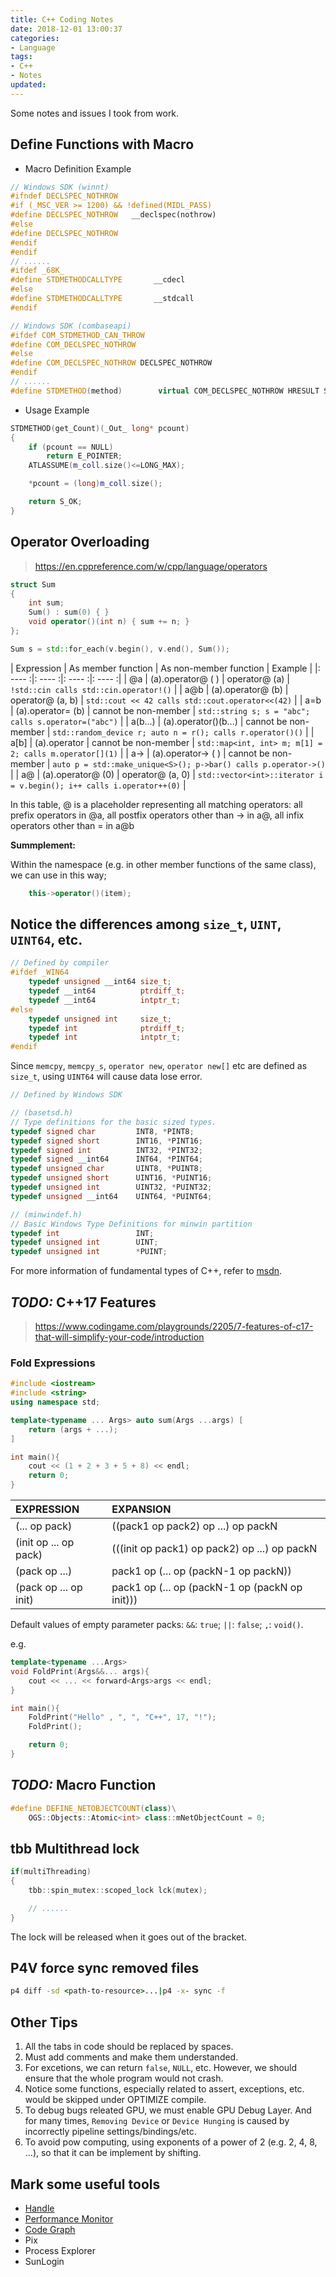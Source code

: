 ```yaml
---
title: C++ Coding Notes
date: 2018-12-01 13:00:37
categories:
- Language
tags:
- C++
- Notes
updated:
---
```

Some notes and issues I took from work.
<!-- more -->

## Define Functions with Macro

- Macro Definition Example

```cpp
// Windows SDK (winnt)
#ifndef DECLSPEC_NOTHROW
#if (_MSC_VER >= 1200) && !defined(MIDL_PASS)
#define DECLSPEC_NOTHROW   __declspec(nothrow)
#else
#define DECLSPEC_NOTHROW
#endif
#endif
// ......
#ifdef _68K_
#define STDMETHODCALLTYPE       __cdecl
#else
#define STDMETHODCALLTYPE       __stdcall
#endif

// Windows SDK (combaseapi)
#ifdef COM_STDMETHOD_CAN_THROW
#define COM_DECLSPEC_NOTHROW
#else
#define COM_DECLSPEC_NOTHROW DECLSPEC_NOTHROW
#endif
// ......
#define STDMETHOD(method)        virtual COM_DECLSPEC_NOTHROW HRESULT STDMETHODCALLTYPE method
```

- Usage Example

```cpp
STDMETHOD(get_Count)(_Out_ long* pcount)
{
    if (pcount == NULL)
        return E_POINTER;
    ATLASSUME(m_coll.size()<=LONG_MAX);

    *pcount = (long)m_coll.size();

    return S_OK;
}
```

## Operator Overloading

> https://en.cppreference.com/w/cpp/language/operators

```cpp
struct Sum
{
    int sum;
    Sum() : sum(0) { }
    void operator()(int n) { sum += n; }
};

Sum s = std::for_each(v.begin(), v.end(), Sum());
```

| Expression | As member function | As non-member function | Example |
|: ---- :|: ---- :|: ---- :|: ---- :|
| @a | (a).operator@ ( ) | operator@ (a) | `!std::cin calls std::cin.operator!()` |
| a@b | (a).operator@ (b) | operator@ (a, b) | `std::cout << 42 calls std::cout.operator<<(42)` |
| a=b | (a).operator= (b) | cannot be non-member | `std::string s; s = "abc"; calls s.operator=("abc")` |
| a(b...) | (a).operator()(b...) | cannot be non-member | `std::random_device r; auto n = r(); calls r.operator()()` |
| a[b] | (a).operator[](b) | cannot be non-member | `std::map<int, int> m; m[1] = 2; calls m.operator[](1)` |
| a-> | (a).operator-> ( ) | cannot be non-member | `auto p = std::make_unique<S>(); p->bar() calls p.operator->()` |
| a@ | (a).operator@ (0) | operator@ (a, 0) | `std::vector<int>::iterator i = v.begin(); i++ calls i.operator++(0)` |

In this table, @ is a placeholder representing all matching operators: all prefix operators in @a, all postfix operators other than -> in a@, all infix operators other than = in a@b

**Summplement:**

Within the namespace (e.g. in other member functions of the same class), we can use in this way;

```cpp
    this->operator()(item);
```

## Notice the differences among `size_t`, `UINT`, `UINT64`, etc.

```cpp
// Defined by compiler
#ifdef _WIN64
    typedef unsigned __int64 size_t;
    typedef __int64          ptrdiff_t;
    typedef __int64          intptr_t;
#else
    typedef unsigned int     size_t;
    typedef int              ptrdiff_t;
    typedef int              intptr_t;
#endif
```

Since `memcpy`, `memcpy_s`, `operator new`, `operator new[]` etc are defined as `size_t`, using `UINT64` will cause data lose error.

```cpp
// Defined by Windows SDK

// (basetsd.h)
// Type definitions for the basic sized types.
typedef signed char         INT8, *PINT8;
typedef signed short        INT16, *PINT16;
typedef signed int          INT32, *PINT32;
typedef signed __int64      INT64, *PINT64;
typedef unsigned char       UINT8, *PUINT8;
typedef unsigned short      UINT16, *PUINT16;
typedef unsigned int        UINT32, *PUINT32;
typedef unsigned __int64    UINT64, *PUINT64;

// (minwindef.h)
// Basic Windows Type Definitions for minwin partition
typedef int                 INT;
typedef unsigned int        UINT;
typedef unsigned int        *PUINT;
```

For more information of fundamental types of C++, refer to [msdn](https://msdn.microsoft.com/en-us/library/cc953fe1.aspx).

## _TODO:_ C++17 Features

> https://www.codingame.com/playgrounds/2205/7-features-of-c17-that-will-simplify-your-code/introduction

### Fold Expressions

```cpp
#include <iostream>
#include <string>
using namespace std;

template<typename ... Args> auto sum(Args ...args) [
    return (args + ...);
]

int main(){
    cout << (1 + 2 + 3 + 5 + 8) << endl;
    return 0;
}
```

| EXPRESSION | EXPANSION |
|:--------|:--------|
| (... op pack) | ((pack1 op pack2) op ...) op packN |
| (init op ... op pack) | (((init op pack1) op pack2) op ...) op packN |
| (pack op ...) | pack1 op (... op (packN-1 op packN)) |
| (pack op ... op init) | pack1 op (... op (packN-1 op (packN op init))) |

Default values of empty parameter packs: `&&`: `true`; `||`: `false`; `,`: `void()`.

e.g.

```cpp
template<typename ...Args>
void FoldPrint(Args&&... args){
    cout << ... << forward<Args>args << endl;
}

int main(){
    FoldPrint("Hello" , ", ", "C++", 17, "!");
    FoldPrint();

    return 0;
}
```

## _TODO:_ Macro Function

```cpp
#define DEFINE_NETOBJECTCOUNT(class)\
    OGS::Objects::Atomic<int> class::mNetObjectCount = 0;
```

## tbb Multithread lock

```cpp
if(multiThreading)
{
    tbb::spin_mutex::scoped_lock lck(mutex);

    // ......
}
```

The lock will be released when it goes out of the bracket.

## P4V force sync removed files

```cmd
p4 diff -sd <path-to-resource>...|p4 -x- sync -f
```

## Other Tips

1. All the tabs in code should be replaced by spaces.
2. Must add comments and make them understanded.
3. For excetions, we can return `false`, `NULL`, etc. However, we should ensure that the whole program would not crash.
4. Notice some functions, especially related to assert, exceptions, etc. would be skipped under OPTIMIZE compile.
5. To debug bugs releated GPU, we must enable GPU Debug Layer. And for many times, `Removing Device` or `Device Hunging` is caused by incorrectly pipeline settings/bindings/etc.
6. To avoid pow computing, using exponents of a power of 2 (e.g. 2, 4, 8, ...), so that it can be implement by shifting.

## Mark some useful tools

- [Handle](https://docs.microsoft.com/en-us/sysinternals/downloads/handle)
- [Performance Monitor](https://www.windowscentral.com/how-use-performance-monitor-windows-10)
- [Code Graph](https://marketplace.visualstudio.com/items?itemName=YaobinOuyang.CodeAtlas)
- Pix
- Process Explorer
- SunLogin
